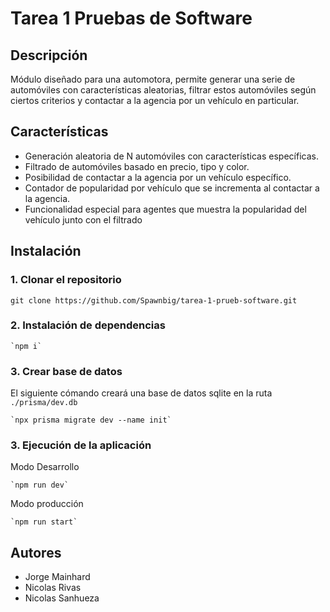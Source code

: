 # Tarea 1 Pruebas de Software

## Descripción

Módulo diseñado para una automotora, permite generar una serie de automóviles con características aleatorias, filtrar estos automóviles según ciertos criterios y contactar a la agencia por un vehículo en particular.


## Características

- Generación aleatoria de N automóviles con características específicas.
- Filtrado de automóviles basado en precio, tipo y color.
- Posibilidad de contactar a la agencia por un vehículo específico.
- Contador de popularidad por vehículo que se incrementa al contactar a la agencia.
- Funcionalidad especial para agentes que muestra la popularidad del vehículo junto con el filtrado


## Instalación  

### 1. Clonar el repositorio

`git clone https://github.com/Spawnbig/tarea-1-prueb-software.git`

### 2. Instalación de dependencias 

    `npm i`

### 3. Crear base de datos
El siguiente cómando creará una base de datos sqlite en la ruta `./prisma/dev.db` 

    `npx prisma migrate dev --name init`

### 3. Ejecución de la aplicación

Modo Desarrollo

    `npm run dev`

Modo producción

    `npm run start`

## Autores
- Jorge Mainhard
- Nicolas Rivas
- Nicolas Sanhueza